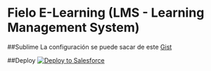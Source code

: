 # Fielo E-Learning (LMS - Learning Management System)

##Sublime
La configuración se puede sacar de este [Gist](https://gist.github.com/hugogmg/0067de2f66a8d441af519f2180430b9e)

##Deploy
<a href="https://githubsfdeploy.herokuapp.com?owner=FieloIncentiveAutomation&repo=fieloelr&ref=feature/elrbackend">
  <img alt="Deploy to Salesforce"
       src="https://raw.githubusercontent.com/afawcett/githubsfdeploy/master/deploy.png">
</a>
